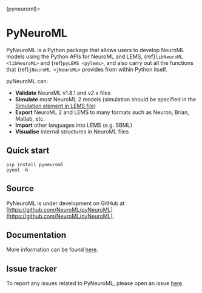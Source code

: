 (pyneuroml)=
# PyNeuroML

PyNeuroML is a Python package that allows users to develop NeuroML models using the Python APIs
for NeuroML and LEMS, {ref}`libNeuroML <libNeuroML>` and {ref}`pyLEMS <pylems>`, and also carry out all the functions that
{ref}`jNeuroML <jNeuroML>` provides from within Python itself.

pyNeuroML can:

- **Validate** NeuroML v1.8.1 and v2.x files
- **Simulate** most NeuroML 2 models (simulation should be specified in the [Simulation element in LEMS file](https://github.com/NeuroML/NeuroML2/blob/master/LEMSexamples/LEMS_NML2_Ex5_DetCell.xml))
- **Export** NeuroML 2 and LEMS to many formats such as Neuron, Brian, Matlab, etc.
- **Import** other languages into LEMS (e.g. SBML)
- **Visualise** internal structures in NeuroML files

## Quick start

```
pip install pyneuroml
pynml -h
```

## Source

PyNeuroML is under development on GitHub at [https://github.com/NeuroML/pyNeuroML](https://github.com/NeuroML/pyNeuroML).

## Documentation

More information can be found [here](https://github.com/NeuroML/pyNeuroML).

## Issue tracker

To report any issues related to PyNeuroML, please open an issue [here](https://github.com/NeuroML/pyNeuroML/issues).
